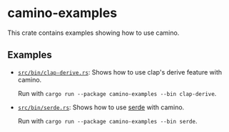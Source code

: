 # camino-examples

This crate contains examples showing how to use camino.

## Examples

* [`src/bin/clap-derive.rs`](src/bin/clap-derive.rs): Shows how to use clap's derive feature with camino.

    Run with `cargo run --package camino-examples --bin clap-derive`.

* [`src/bin/serde.rs`](src/bin/serde.rs): Shows how to use [serde](https://serde.rs/) with camino.
  
    Run with `cargo run --package camino-examples --bin serde`.
